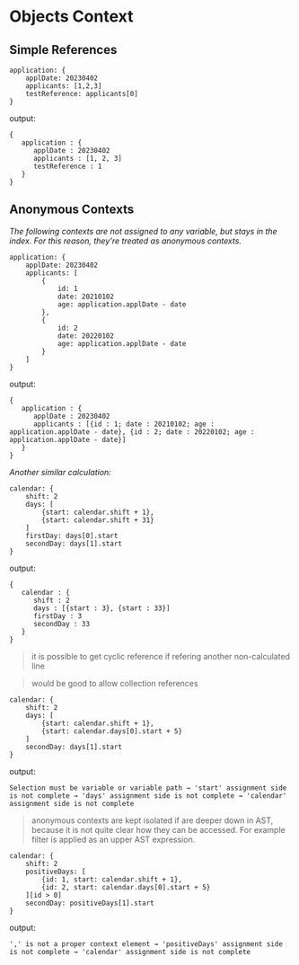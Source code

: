 # Objects Context

## Simple References
```edgerules
application: {
    applDate: 20230402
    applicants: [1,2,3]
    testReference: applicants[0]
}
```

output:
```edgerules
{
   application : {
      applDate : 20230402
      applicants : [1, 2, 3]
      testReference : 1
   }
}
```

## Anonymous Contexts
*The following contexts are not assigned to any variable, but stays in the index.
For this reason, they're treated as anonymous contexts.*

```edgerules
application: {
    applDate: 20230402
    applicants: [
        {
            id: 1
            date: 20210102
            age: application.applDate - date
        },
        {
            id: 2
            date: 20220102
            age: application.applDate - date
        }
    ]
}
```

output:
```edgerules
{
   application : {
      applDate : 20230402
      applicants : [{id : 1; date : 20210102; age : application.applDate - date}, {id : 2; date : 20220102; age : application.applDate - date}]
   }
}
```

*Another similar calculation:*
```edgerules
calendar: {
    shift: 2
    days: [
	    {start: calendar.shift + 1},
	    {start: calendar.shift + 31}
    ]
    firstDay: days[0].start
    secondDay: days[1].start
}
```

output:
```edgerules
{
   calendar : {
      shift : 2
      days : [{start : 3}, {start : 33}]
      firstDay : 3
      secondDay : 33
   }
}
```

> it is possible to get cyclic reference if refering another non-calculated line

> would be good to allow collection references

```edgerules
calendar: {
    shift: 2
    days: [
	    {start: calendar.shift + 1},
	    {start: calendar.days[0].start + 5}
    ]
    secondDay: days[1].start
}
```

output:
```edgerules
Selection must be variable or variable path → 'start' assignment side is not complete → 'days' assignment side is not complete → 'calendar' assignment side is not complete
```

> anonymous contexts are kept isolated if are deeper down in AST, because it is not quite clear how they can be accessed. For example filter is applied as an upper AST expression.

```edgerules
calendar: {
    shift: 2
    positiveDays: [
	    {id: 1, start: calendar.shift + 1},
	    {id: 2, start: calendar.days[0].start + 5}
    ][id > 0]
    secondDay: positiveDays[1].start
}
```

output:
```edgerules
',' is not a proper context element → 'positiveDays' assignment side is not complete → 'calendar' assignment side is not complete
```

